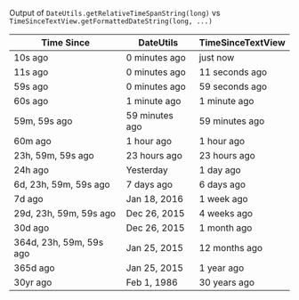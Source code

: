 
Output of `DateUtils.getRelativeTimeSpanString(long)` vs `TimeSinceTextView.getFormattedDateString(long, ...)`

| Time Since              | DateUtils      | TimeSinceTextView |
| ----------------------- | -------------- | ----------------- |
| 10s ago                 | 0 minutes ago  | just now          |
| 11s ago                 | 0 minutes ago  | 11 seconds ago    |
| 59s ago                 | 0 minutes ago  | 59 seconds ago    |
| 60s ago                 | 1 minute ago   | 1 minute ago      |
| 59m, 59s ago            | 59 minutes ago | 59 minutes ago    |
| 60m ago                 | 1 hour ago     | 1 hour ago        |
| 23h, 59m, 59s ago       | 23 hours ago   | 23 hours ago      |
| 24h ago                 | Yesterday      | 1 day ago         |
| 6d, 23h, 59m, 59s ago   | 7 days ago     | 6 days ago        |
| 7d ago                  | Jan 18, 2016   | 1 week ago        |
| 29d, 23h, 59m, 59s ago  | Dec 26, 2015   | 4 weeks ago       |
| 30d ago                 | Dec 26, 2015   | 1 month ago       |
| 364d, 23h, 59m, 59s ago | Jan 25, 2015   | 12 months ago     |
| 365d ago                | Jan 25, 2015   | 1 year ago        |
| 30yr ago                | Feb 1, 1986    | 30 years ago      |
